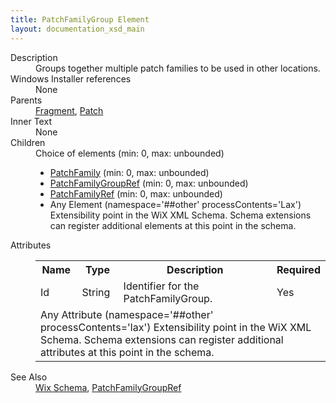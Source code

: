 ```yaml
---
title: PatchFamilyGroup Element
layout: documentation_xsd_main
---
```

<dl>
  <dt>Description</dt>
  <dd>         Groups together multiple patch families to be used in other locations.       </dd>
  <dt>Windows Installer references</dt>
  <dd>None</dd>
  <dt>Parents</dt>
  <dd>
    <a href="../wix/fragment">Fragment</a>, <a href="../wix/patch">Patch</a></dd>
  <dt>Inner Text</dt>
  <dd>None</dd>
  <dt>Children</dt>
  <dd>Choice of elements (min: 0, max: unbounded)<ul><li><a href="../wix/patchfamily">PatchFamily</a> (min: 0, max: unbounded)</li><li><a href="../wix/patchfamilygroupref">PatchFamilyGroupRef</a> (min: 0, max: unbounded)</li><li><a href="../wix/patchfamilyref">PatchFamilyRef</a> (min: 0, max: unbounded)</li><li><span class="extension">Any Element (namespace='##other' processContents='Lax')                Extensibility point in the WiX XML Schema.  Schema extensions can register additional               elements at this point in the schema.             </span></li></ul></dd>
  <dt>Attributes</dt>
  <dd>
    <table cellspacing="0" cellpadding="0" class="schema">
      <tr>
        <th width="15%">Name</th>
        <th width="15%">Type</th>
        <th width="65%">Description</th>
        <th width="15%">Required</th>
      </tr>
      <tr>
        <td>Id</td>
        <td>String</td>
        <td>Identifier for the PatchFamilyGroup.</td>
        <td>Yes</td>
      </tr>
      <tr>
        <td colspan="4">
          <span class="extension">Any Attribute (namespace='##other' processContents='lax')              Extensibility point in the WiX XML Schema.  Schema extensions can register additional             attributes at this point in the schema.         </span>
        </td>
      </tr>
    </table>
  </dd>
  <dt>See Also</dt>
  <dd>
    <a href="../wix">Wix Schema</a>, <a href="../wix/patchfamilygroupref">PatchFamilyGroupRef</a></dd>
</dl>
